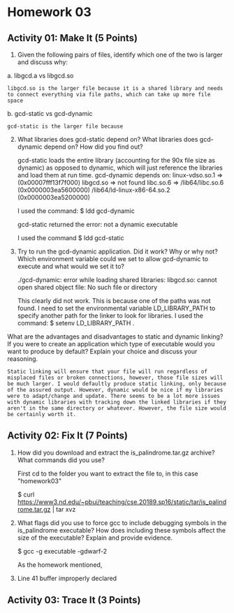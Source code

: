 Homework 03
===========

Activity 01: Make It (5 Points)
-------------------------------
1) Given the following pairs of files, identify which one of the two is larger and discuss why:

a. libgcd.a vs libgcd.so
	
	libgcd.so is the larger file because it is a shared library and needs to connect everything via file paths, which can take up more file space

b. gcd-static vs gcd-dynamic

	gcd-static is the larger file because 
	

2) What libraries does gcd-static depend on? What libraries does gcd-dynamic depend on? How did you find out?

	gcd-static loads the entire library (accounting for the 90x file size as dynamic) as opposed to dynamic, which will just reference the libraries and load them at run time. gcd-dynamic depends on:
		linux-vdso.so.1 =>  (0x00007fff13f7f000)
		libgcd.so => not found
		libc.so.6 => /lib64/libc.so.6 (0x0000003ea5600000)
		/lib64/ld-linux-x86-64.so.2 (0x0000003ea5200000)
	
	I used the command:
	$ ldd gcd-dynamic
	
	gcd-static returned the error:
	not a dynamic executable
	
	I used the command
	$ ldd gcd-static

3) Try to run the gcd-dynamic application. Did it work? Why or why not? Which environment variable could we set to allow gcd-dynamic to execute and what would we set it to?

	./gcd-dynamic: error while loading shared libraries: libgcd.so: cannot open shared object file: No such file or directory
	
	This clearly did not work. This is because one of the paths was not found. I need to set the environmental variable LD_LIBRARY_PATH to specify another path for the linker to look for libraries. I used the command:
	$ setenv LD_LIBRARY_PATH .

What are the advantages and disadvantages to static and dynamic linking? If you were to create an application which type of executable would you want to produce by default? Explain your choice and discuss your reasoning.

	Static linking will ensure that your file will run regardless of misplaced files or broken connections, however, those file sizes will be much larger. I would defaultly produce static linking, only because of the assured output. However, dynamic would be nice if my libraries were to adapt/change and update. There seems to be a lot more issues with dynamic libraries with tracking down the linked libraries if they aren't in the same directory or whatever. However, the file size would be certainly worth it.

Activity 02: Fix It (7 Points)
------------------------------

1) How did you download and extract the is_palindrome.tar.gz archive? What commands did you use?

	First cd to the folder you want to extract the file to, in this case "homework03"
	
	$ curl https://www3.nd.edu/~pbui/teaching/cse.20189.sp16/static/tar/is_palindrome.tar.gz | tar xvz
	
2) What flags did you use to force gcc to include debugging symbols in the is_palindrome executable? How does including these symbols affect the size of the executable? Explain and provide evidence.

	$ gcc -g executable -gdwarf-2
	
	As the homework mentioned, 

3) Line 41
buffer improperly declared

Activity 03: Trace It (3 Points)
--------------------------------